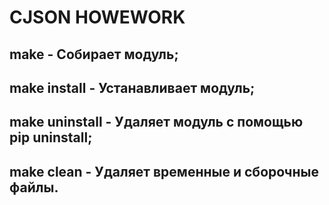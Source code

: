 # CJSON HOWEWORK

## make - Собирает модуль;
## make install - Устанавливает модуль;
## make uninstall - Удаляет модуль с помощью pip uninstall;
## make clean - Удаляет временные и сборочные файлы.
